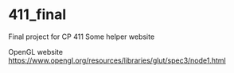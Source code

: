 # 411_final
Final project for CP 411
Some helper website

OpenGL website
https://www.opengl.org/resources/libraries/glut/spec3/node1.html
